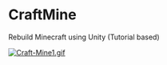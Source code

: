# CraftMine
Rebuild Minecraft using Unity (Tutorial based)

[![Craft-Mine1.gif](https://i.postimg.cc/nz35vbN5/Craft-Mine1.gif)](https://postimg.cc/34DnT68C)
